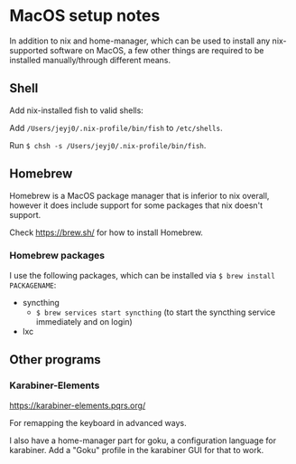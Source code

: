 # MacOS setup notes

In addition to nix and home-manager, which can be used to install any
nix-supported software on MacOS, a few other things are required to be
installed manually/through different means.

## Shell

Add nix-installed fish to valid shells:

Add `/Users/jeyj0/.nix-profile/bin/fish` to `/etc/shells`.

Run `$ chsh -s /Users/jeyj0/.nix-profile/bin/fish`.

## Homebrew

Homebrew is a MacOS package manager that is inferior to nix overall, however it
does include support for some packages that nix doesn't support.

Check https://brew.sh/ for how to install Homebrew.

### Homebrew packages

I use the following packages, which can be installed via `$ brew install
PACKAGENAME`:

- syncthing
  + `$ brew services start syncthing` (to start the syncthing service
    immediately and on login)
- lxc

## Other programs

### Karabiner-Elements

https://karabiner-elements.pqrs.org/

For remapping the keyboard in advanced ways.

I also have a home-manager part for goku, a configuration language for
karabiner. Add a "Goku" profile in the karabiner GUI for that to work.
